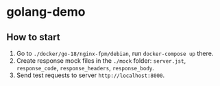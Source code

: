 # golang-demo

## How to start

1. Go to `./docker/go-18/nginx-fpm/debian`, run `docker-compose up` there.
2. Create response mock files in the `./mock` folder:  `server.jst`, `response_code`,
   `response_headers`, `response_body`.
3. Send test requests to server `http://localhost:8000`.